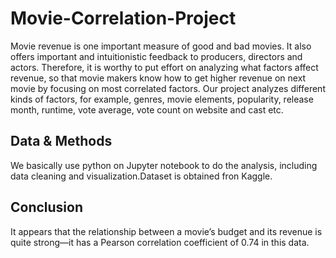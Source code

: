 # Movie-Correlation-Project
Movie revenue is one important measure of good and bad movies. It also offers important and intuitionistic feedback to producers, directors and actors. Therefore, it is worthy to put effort on analyzing what factors affect revenue, so that movie makers know how to get higher revenue on next movie by focusing on most correlated factors. Our project analyzes different kinds of factors, for example, genres, movie elements, popularity, release month, runtime, vote average, vote count on website and cast etc.

## Data & Methods

We basically use python on Jupyter notebook to do the analysis, including data cleaning and visualization.Dataset is obtained fron Kaggle.

## Conclusion
It appears that the relationship between a movie’s budget and its revenue is quite strong—it has a Pearson correlation coefficient of 0.74 in this data. 
